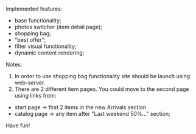 Implemented features:
- base functionality;
- photos switcher (item detail page);
- shopping bag;
- "best offer";
- filter visual functionality;
- dynamic content rendering;

Notes: 
1. In order to use shopping bag functionality site should be launch using web-server.
2. There are 2 different item pages. You could move to the second page using links from:
- start page -> first 2 items in the new Arrivals section
- catalog page -> any item after "Last weekend 50%..." section;

Have fun!